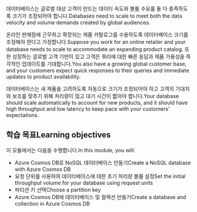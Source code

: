 <span data-ttu-id="25efb-101">데이터베이스는 글로벌 대상 고객이 만드는 데이터 속도와 볼륨 수요를 둘 다 충족하도록 크기가 조정되어야 합니다.</span><span class="sxs-lookup"><span data-stu-id="25efb-101">Databases need to scale to meet both the data velocity and volume demands created by global audiences.</span></span>

<span data-ttu-id="25efb-102">온라인 판매점에 근무하고 확장되는 제품 카탈로그를 수용하도록 데이터베이스 크기를 조정해야 한다고 가정합니다.</span><span class="sxs-lookup"><span data-stu-id="25efb-102">Suppose you work for an online retailer and your database needs to scale to accommodate an expanding product catalog.</span></span> <span data-ttu-id="25efb-103">또한 성장하는 글로벌 고객 기반이 있고 고객은 쿼리에 대한 빠른 응답과 제품 가용성을 즉각적인 업데이트를 기대합니다.</span><span class="sxs-lookup"><span data-stu-id="25efb-103">You also have a growing global customer base, and your customers expect quick responses to their queries and immediate updates to product availability.</span></span>

<span data-ttu-id="25efb-104">데이터베이스는 새 제품을 고려하도록 자동으로 크기가 조정되어야 하고 고객의 기대치와 보조를 맞추기 위해 처리량이 많고 대기 시간이 짧아야 합니다.</span><span class="sxs-lookup"><span data-stu-id="25efb-104">Your database should scale automatically to account for new products, and it should have high throughput and low latency to keep pace with your customers' expectations.</span></span>

## <a name="learning-objectives"></a><span data-ttu-id="25efb-105">학습 목표</span><span class="sxs-lookup"><span data-stu-id="25efb-105">Learning objectives</span></span>

<span data-ttu-id="25efb-106">이 모듈에서는 다음을 수행합니다.</span><span class="sxs-lookup"><span data-stu-id="25efb-106">In this module, you will:</span></span>

- <span data-ttu-id="25efb-107">Azure Cosmos DB로 NoSQL 데이터베이스 만들기</span><span class="sxs-lookup"><span data-stu-id="25efb-107">Create a NoSQL database with Azure Cosmos DB</span></span>
- <span data-ttu-id="25efb-108">요청 단위를 사용하여 데이터베이스에 대한 초기 처리량 볼륨 설정</span><span class="sxs-lookup"><span data-stu-id="25efb-108">Set the initial throughput volume for your database using request units</span></span>
- <span data-ttu-id="25efb-109">파티션 키 선택</span><span class="sxs-lookup"><span data-stu-id="25efb-109">Choose a partition key</span></span>
- <span data-ttu-id="25efb-110">Azure Cosmos DB에 데이터베이스 및 컬렉션 만들기</span><span class="sxs-lookup"><span data-stu-id="25efb-110">Create a database and collection in Azure Cosmos DB</span></span>